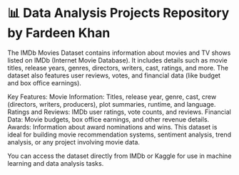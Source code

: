 # 📊 Data Analysis Projects Repository by Fardeen Khan



The IMDb Movies Dataset contains information about movies and TV shows listed on IMDb (Internet Movie Database). It includes details such as movie titles, release years, genres, directors, writers, cast, ratings, and more. The dataset also features user reviews, votes, and financial data (like budget and box office earnings).

Key Features:
Movie Information: Titles, release year, genre, cast, crew (directors, writers, producers), plot summaries, runtime, and language.
Ratings and Reviews: IMDb user ratings, vote counts, and reviews.
Financial Data: Movie budgets, box office earnings, and other revenue details.
Awards: Information about award nominations and wins.
This dataset is ideal for building movie recommendation systems, sentiment analysis, trend analysis, or any project involving movie data.

You can access the dataset directly from IMDb or Kaggle for use in machine learning and data analysis tasks.
